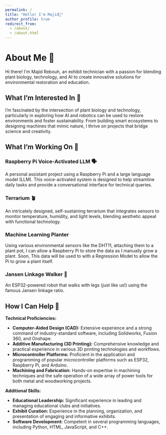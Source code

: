 ```yaml
---
permalink: /
title: "Hello! I'm Majid🌿"
author_profile: true
redirect_from: 
  - /about/
  - /about.html
---
```






# About Me 🌿

Hi there! I'm Majid Rebouh, an exhibit technician with a passion for blending plant biology, technology, and AI to create innovative solutions for environmental restoration and education. 

## What I’m Interested In 🔎

I’m fascinated by the intersection of plant biology and technology, particularly in exploring how AI and robotics can be used to restore environments and foster sustainability. From building smart ecosystems to designing machines that mimic nature, I thrive on projects that bridge science and creativity.

## What I’m Working On 📝

### Raspberry Pi Voice-Activated LLM 🗣️
A personal assistant project using a Raspberry Pi and a large language model (LLM). This voice-activated system is designed to help streamline daily tasks and provide a conversational interface for technical queries.

### Terrarium 🪴
An intricately designed, self-sustaining terrarium that integrates sensors to monitor temperature, humidity, and light levels, blending aesthetic appeal with functional technology.

### Machine Learning Planter
Using various environmental sensors like the DHT11, attaching them to a plant pot, I can allow a Raspberry Pi to store the data as I manually grow a plant. Soon, This data will be used to with a Regression Model to allow the Pi to grow a plant itself.

### Jansen Linkage Walker 🚙
An ESP32-powered robot that walks with legs (just like us!) using the famous Jansen linkage ratio.

## How I Can Help 👯

**Technical Proficiencies:**

* **Computer-Aided Design (CAD):** Extensive experience and a strong command of industry-standard software, including Solidworks, Fusion 360, and Onshape.
* **Additive Manufacturing (3D Printing):** Comprehensive knowledge and practical experience in various 3D printing technologies and workflows.
* **Microcontroller Platforms:** Proficient in the application and programming of popular microcontroller platforms such as ESP32, Raspberry Pi, and Arduino.
* **Machining and Fabrication:** Hands-on expertise in machining techniques and the safe operation of a wide array of power tools for both metal and woodworking projects.

**Additional Skills:**

* **Educational Leadership:** Significant experience in leading and managing educational clubs and initiatives.
* **Exhibit Curation:** Experience in the planning, organization, and presentation of engaging and informative exhibits.
* **Software Development:** Competent in several programming languages, including Python, HTML, JavaScript, and C++.
   


